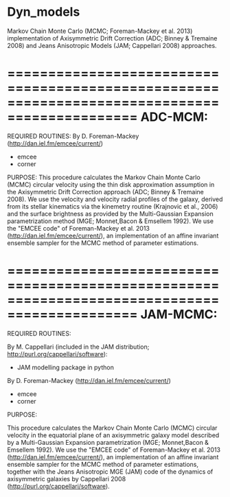 # Dyn_models
Markov Chain Monte Carlo (MCMC; Foreman-Mackey et al. 2013) implementation of Axisymmetric Drift Correction (ADC; Binney & Tremaine 2008) and Jeans Anisotropic Models (JAM; Cappellari 2008) approaches.

==============================================================================================
ADC-MCM:
==============================================================================================

REQUIRED ROUTINES:
By D. Foreman-Mackey (http://dan.iel.fm/emcee/current/)
  - emcee
  - corner

PURPOSE:
This procedure calculates the Markov Chain Monte Carlo (MCMC) circular 
velocity using the thin disk approximation assumption in the 
Axisymmetric Drift Correction approach (ADC; Binney & Tremaine 2008).
We use the velocity and velocity radial profiles of the galaxy, derived from its stellar kinematics via the
kinemetry routine (Krajnovic et al., 2006) and the surface brightness as provided by the Multi-Gaussian Expansion 
parametrization method (MGE; Monnet,Bacon & Emsellem 1992). 
We use the "EMCEE code" of Foreman-Mackey et al. 2013 (http://dan.iel.fm/emcee/current/),
an implementation of an affine invariant ensemble sampler for the MCMC method of parameter estimations.

==============================================================================================
JAM-MCMC:
==============================================================================================
REQUIRED ROUTINES:

By M. Cappellari (included in the JAM distribution; http://purl.org/cappellari/software):
  - JAM modelling package in python

By D. Foreman-Mackey (http://dan.iel.fm/emcee/current/)
  - emcee
  - corner

PURPOSE:

This procedure calculates the Markov Chain Monte Carlo (MCMC) circular 
velocity in the equatorial plane of an axisymmetric galaxy model described 
by a Multi-Gaussian Expansion parametrization (MGE; Monnet,Bacon & Emsellem 1992). 
We use the "EMCEE code" of Foreman-Mackey et al. 2013 (http://dan.iel.fm/emcee/current/),
an implementation of an affine invariant ensemble sampler for the MCMC method of parameter estimations,
together with the Jeans Anisotropic MGE (JAM) code of the dynamics of axisymmetric galaxies by Cappellari 2008 
(http://purl.org/cappellari/software).



